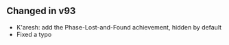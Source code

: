 ## Changed in v93

* K'aresh: add the Phase-Lost-and-Found achievement, hidden by default
* Fixed a typo

